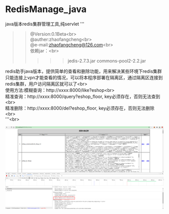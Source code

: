 # RedisManage_java
java版本redis集群管理工具,纯servlet
'''
>>@Version:0.1Beta\<br>  
>>@auther:zhaofangcheng\<br>    
>>@e-mail:zhaofangcheng@126.com\<br>  
>>依赖jar：\<br>  
>>>>>jedis-2.7.3.jar
>>>>>commons-pool2-2.2.jar 

redis助手java版本，提供简单的查看和删除功能，用来解决某些环境下redis集群只能连接上vpn才能查看的情况，可以将本程序部署在隔离区，通过隔离区连接到redis集群，用户访问隔离区就可以了\<br>  
使用方法:模糊查询：http://xxxx:8000/like?eshop\<br>  
         精准查询：http://xxxx:8000/query?eshop_floor, key必须存在，否则无法查到\<br>  
         精准删除：http://xxxx:8000/del?eshop_floor, key必须存在，否则无法删除\<br>  
'''\<br>  

![Alt text](https://github.com/zhaofangcheng/RedisManage/blob/master/redisManage.png)
